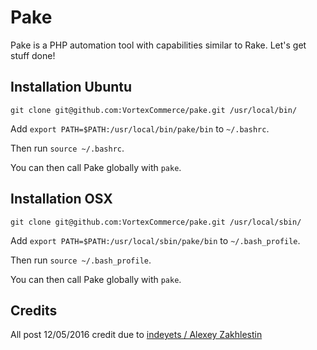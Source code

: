 # Pake

Pake is a PHP automation tool with capabilities similar to Rake. Let's get stuff done!

## Installation Ubuntu

`git clone git@github.com:VortexCommerce/pake.git /usr/local/bin/`

Add `export PATH=$PATH:/usr/local/bin/pake/bin` to `~/.bashrc`.

Then run `source ~/.bashrc`.

You can then call Pake globally with `pake`.

## Installation OSX

`git clone git@github.com:VortexCommerce/pake.git /usr/local/sbin/`

Add `export PATH=$PATH:/usr/local/sbin/pake/bin` to `~/.bash_profile`.

Then run `source ~/.bash_profile`.

You can then call Pake globally with `pake`.


## Credits
All post 12/05/2016 credit due to [indeyets / Alexey Zakhlestin](https://github.com/indeyets)
